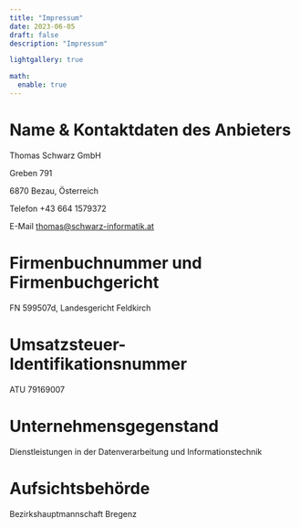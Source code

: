 ```yaml
---
title: "Impressum"
date: 2023-06-05
draft: false
description: "Impressum"

lightgallery: true

math:
  enable: true
---
```


# Name & Kontaktdaten des Anbieters

Thomas Schwarz GmbH

Greben 791

6870 Bezau, Österreich

Telefon +43 664 1579372

E-Mail thomas@schwarz-informatik.at

# Firmenbuchnummer und Firmenbuchgericht

FN 599507d, Landesgericht Feldkirch

# Umsatzsteuer-Identifikationsnummer

ATU 79169007

# Unternehmensgegenstand

Dienstleistungen in der Datenverarbeitung und Informationstechnik

# Aufsichtsbehörde

Bezirkshauptmannschaft Bregenz

